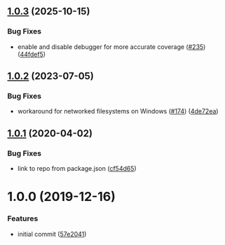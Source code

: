 ## [1.0.3](https://github.com/SimenB/collect-v8-coverage/compare/v1.0.2...v1.0.3) (2025-10-15)


### Bug Fixes

* enable and disable debugger for more accurate coverage ([#235](https://github.com/SimenB/collect-v8-coverage/issues/235)) ([44fdef5](https://github.com/SimenB/collect-v8-coverage/commit/44fdef5d9110664da487f973f27aef134e0b035f))

## [1.0.2](https://github.com/SimenB/collect-v8-coverage/compare/v1.0.1...v1.0.2) (2023-07-05)


### Bug Fixes

* workaround for networked filesystems on Windows ([#174](https://github.com/SimenB/collect-v8-coverage/issues/174)) ([4de72ea](https://github.com/SimenB/collect-v8-coverage/commit/4de72ea976228d6d8b7fb78207c1187aa58ddf50))

## [1.0.1](https://github.com/SimenB/collect-v8-coverage/compare/v1.0.0...v1.0.1) (2020-04-02)

### Bug Fixes

- link to repo from package.json ([cf54d65](https://github.com/SimenB/collect-v8-coverage/commit/cf54d659f23afd411cd0ff752e69fa97d2ab1707))

# 1.0.0 (2019-12-16)

### Features

- initial commit ([57e2041](https://github.com/SimenB/collect-v8-coverage/commit/57e20413f385d7730c5684b1852c14777583807e))
